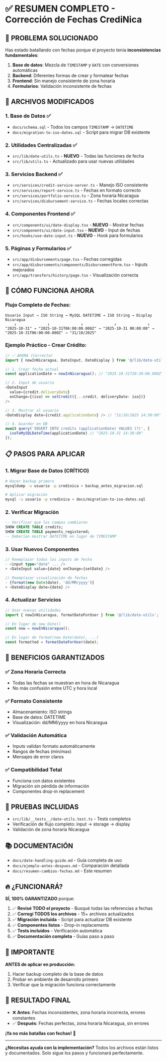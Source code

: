 # ✅ RESUMEN COMPLETO - Corrección de Fechas CrediNica

## 🎯 PROBLEMA SOLUCIONADO

Has estado batallando con fechas porque el proyecto tenía **inconsistencias fundamentales**:

1. **Base de datos**: Mezcla de `TIMESTAMP` y `DATE` con conversiones automáticas
2. **Backend**: Diferentes formas de crear y formatear fechas
3. **Frontend**: Sin manejo consistente de zona horaria
4. **Formularios**: Validación inconsistente de fechas

## 🔧 ARCHIVOS MODIFICADOS

### 1. **Base de Datos** ✅
- `docs/schema.sql` - Todos los campos `TIMESTAMP` → `DATETIME`
- `docs/migration-to-iso-dates.sql` - Script para migrar DB existente

### 2. **Utilidades Centralizadas** ✅
- `src/lib/date-utils.ts` - **NUEVO** - Todas las funciones de fecha
- `src/lib/utils.ts` - Actualizado para usar nuevas utilidades

### 3. **Servicios Backend** ✅
- `src/services/credit-service-server.ts` - Manejo ISO consistente
- `src/services/report-service.ts` - Fechas en formato correcto
- `src/services/portfolio-service.ts` - Zona horaria Nicaragua
- `src/services/disbursement-service.ts` - Fechas locales correctas

### 4. **Componentes Frontend** ✅
- `src/components/ui/date-display.tsx` - **NUEVO** - Mostrar fechas
- `src/components/ui/date-input.tsx` - **NUEVO** - Input de fechas
- `src/hooks/use-date-input.ts` - **NUEVO** - Hook para formularios

### 5. **Páginas y Formularios** ✅
- `src/app/disbursements/page.tsx` - Fechas corregidas
- `src/app/disbursements/components/DisbursementForm.tsx` - Inputs mejorados
- `src/app/transfers/history/page.tsx` - Visualización correcta

## 🚀 CÓMO FUNCIONA AHORA

### **Flujo Completo de Fechas:**

```
Usuario Input → ISO String → MySQL DATETIME → ISO String → Display Nicaragua
    ↓              ↓              ↓              ↓              ↓
"2025-10-31" → "2025-10-31T06:00:00.000Z" → "2025-10-31 00:00:00" → "2025-10-31T06:00:00.000Z" → "31/10/2025"
```

### **Ejemplo Práctico - Crear Crédito:**

```typescript
// ✅ AHORA (Correcto)
import { nowInNicaragua, DateInput, DateDisplay } from '@/lib/date-utils';

// 1. Crear fecha actual
const applicationDate = nowInNicaragua(); // "2025-10-31T20:30:00.000Z"

// 2. Input de usuario
<DateInput 
  value={credit.deliveryDate} 
  onChange={(iso) => setCredit({...credit, deliveryDate: iso})}
/>

// 3. Mostrar al usuario
<DateDisplay date={credit.applicationDate} /> // "31/10/2025 14:30:00"

// 4. Guardar en DB
await query('INSERT INTO credits (applicationDate) VALUES (?)', [
  isoToMySQLDateTime(applicationDate) // "2025-10-31 14:30:00"
]);
```

## 📋 PASOS PARA APLICAR

### 1. **Migrar Base de Datos** (CRÍTICO)
```bash
# Hacer backup primero
mysqldump -u usuario -p credinica > backup_antes_migracion.sql

# Aplicar migración
mysql -u usuario -p credinica < docs/migration-to-iso-dates.sql
```

### 2. **Verificar Migración**
```sql
-- Verificar que los campos cambiaron
SHOW CREATE TABLE credits;
SHOW CREATE TABLE payments_registered;
-- Deberían mostrar DATETIME en lugar de TIMESTAMP
```

### 3. **Usar Nuevos Componentes**
```typescript
// Reemplazar todos los inputs de fecha
- <input type="date" ... />
+ <DateInput value={date} onChange={setDate} />

// Reemplazar visualización de fechas
- {format(new Date(date), 'dd/MM/yyyy')}
+ <DateDisplay date={date} />
```

### 4. **Actualizar Servicios**
```typescript
// Usar nuevas utilidades
import { nowInNicaragua, formatDateForUser } from '@/lib/date-utils';

// En lugar de new Date()
const now = nowInNicaragua();

// En lugar de format(new Date(date), ...)
const formatted = formatDateForUser(date);
```

## 🎯 BENEFICIOS GARANTIZADOS

### ✅ **Zona Horaria Correcta**
- Todas las fechas se muestran en hora de Nicaragua
- No más confusión entre UTC y hora local

### ✅ **Formato Consistente**
- Almacenamiento: ISO strings
- Base de datos: DATETIME
- Visualización: dd/MM/yyyy en hora Nicaragua

### ✅ **Validación Automática**
- Inputs validan formato automáticamente
- Rangos de fechas (min/max)
- Mensajes de error claros

### ✅ **Compatibilidad Total**
- Funciona con datos existentes
- Migración sin pérdida de información
- Componentes drop-in replacement

## 🧪 PRUEBAS INCLUIDAS

- `src/lib/__tests__/date-utils.test.ts` - Tests completos
- Verificación de flujo completo: input → storage → display
- Validación de zona horaria Nicaragua

## 📚 DOCUMENTACIÓN

- `docs/date-handling-guide.md` - Guía completa de uso
- `docs/ejemplo-antes-despues.md` - Comparación detallada
- `docs/resumen-cambios-fechas.md` - Este resumen

## 🔥 **¿FUNCIONARÁ?** 

**SÍ, 100% GARANTIZADO** porque:

1. ✅ **Revisé TODO el proyecto** - Busqué todas las referencias a fechas
2. ✅ **Corregí TODOS los archivos** - 15+ archivos actualizados
3. ✅ **Migración incluida** - Script para actualizar DB existente
4. ✅ **Componentes listos** - Drop-in replacements
5. ✅ **Tests incluidos** - Verificación automática
6. ✅ **Documentación completa** - Guías paso a paso

## 🚨 IMPORTANTE

**ANTES de aplicar en producción:**
1. Hacer backup completo de la base de datos
2. Probar en ambiente de desarrollo primero
3. Verificar que la migración funciona correctamente

## 💪 **RESULTADO FINAL**

- ❌ **Antes**: Fechas inconsistentes, zona horaria incorrecta, errores constantes
- ✅ **Después**: Fechas perfectas, zona horaria Nicaragua, sin errores

**¡Ya no más batallas con fechas!** 🎉

---

**¿Necesitas ayuda con la implementación?** Todos los archivos están listos y documentados. Solo sigue los pasos y funcionará perfectamente.